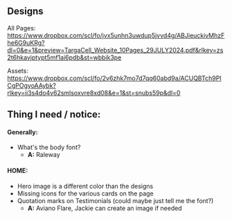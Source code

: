 ## Designs

All Pages:
https://www.dropbox.com/scl/fo/jvx5unhn3uwdup5jvvd4g/ABJieuckivMhzFhe6G9uKRg?dl=0&e=1&preview=TargaCell_Website_10Pages_29JULY2024.pdf&rlkey=zs2t6hkavjptypt5mf1ai6pdb&st=wbbik3pe

Assets:
https://www.dropbox.com/scl/fo/2v6zhk7mo7d7qq60abd9a/ACUQBTch9PICgPOgyoAAybk?rlkey=ii3s4do4v62smlsoxvre8xd08&e=1&st=snubs59p&dl=0

## Thing I need / notice:

#### Generally:
- What's the body font?
  - **A:** Raleway

#### HOME:
- Hero image is a different color than the designs
- Missing icons for the various cards on the page
- Quotation marks on Testimonials (could maybe just tell me the font?)
  - **A:** Aviano Flare, Jackie can create an image if needed 

